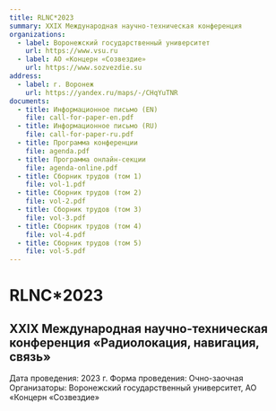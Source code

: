 ```yaml
---
title: RLNC*2023
summary: XXIX Международная научно-техническая конференция
organizations:
  - label: Воронежский государственный университет
    url: https://www.vsu.ru
  - label: АО «Концерн «Созвездие»
    url: https://www.sozvezdie.su
address:
  - label: г. Воронеж
    url: https://yandex.ru/maps/-/CHqYuTNR
documents:
  - title: Информационное письмо (EN)
    file: call-for-paper-en.pdf
  - title: Информационное письмо (RU)
    file: call-for-paper-ru.pdf
  - title: Программа конференции
    file: agenda.pdf
  - title: Программа онлайн-секции
    file: agenda-online.pdf
  - title: Сборник трудов (том 1)
    file: vol-1.pdf
  - title: Сборник трудов (том 2)
    file: vol-2.pdf
  - title: Сборник трудов (том 3)
    file: vol-3.pdf
  - title: Сборник трудов (том 4)
    file: vol-4.pdf
  - title: Сборник трудов (том 5)
    file: vol-5.pdf
---
```


# RLNC*2023

## XXIX Международная научно-техническая конференция «Радиолокация, навигация, связь»

Дата проведения: 2023 г.
Форма проведения: Очно-заочная
Организаторы: Воронежский государственный университет, АО «Концерн «Созвездие»

